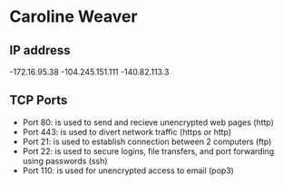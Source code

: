 # Caroline Weaver
## IP address
-172.16.95.38
-104.245.151.111
-140.82.113.3
## TCP Ports 
- Port 80: is used to send and recieve unencrypted web pages (http)
- Port 443: is used to divert network traffic (https or http)
- Port 21: is used to establish connection between 2 computers (ftp)
- Port 22: is used to secure logins, file transfers, and port forwarding using passwords (ssh)
- Port 110: is used for unencrypted access to email (pop3)
